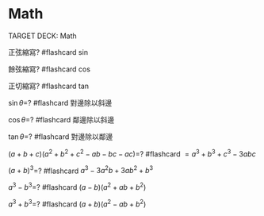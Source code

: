 # Math

TARGET DECK: Math

正弦縮寫? #flashcard 
sin
<!--ID: 1628059389879-->

餘弦縮寫? #flashcard 
cos
<!--ID: 1628059389885-->

正切縮寫? #flashcard 
tan
<!--ID: 1628059389890-->

$\sin \theta$=? #flashcard 
對邊除以斜邊
<!--ID: 1628059389895-->

$\cos \theta$=? #flashcard 
鄰邊除以斜邊
<!--ID: 1628059543740-->

$\tan \theta$=? #flashcard 
對邊除以鄰邊
<!--ID: 1628059566990-->

$(a+b+c)(a^2+b^2+c^2-ab-bc-ac)$=? #flashcard 
$=a^3+b^3+c^3-3abc$
<!--ID: 1631435275402-->

$(a+b)^3$=? #flashcard 
$a^3-3a^2b+3ab^2+b^3$
<!--ID: 1631435303866-->

$a^3-b^3$=? #flashcard 
$(a-b)(a^2+ab+b^2)$
<!--ID: 1631435325366-->

$a^3+b^3$=? #flashcard 
$(a+b)(a^2-ab+b^2)$
<!--ID: 1631435352395-->










